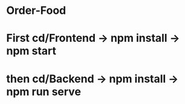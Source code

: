 # Order-Food

# First cd/Frontend -> npm install -> npm start

# then cd/Backend -> npm install -> npm run serve
